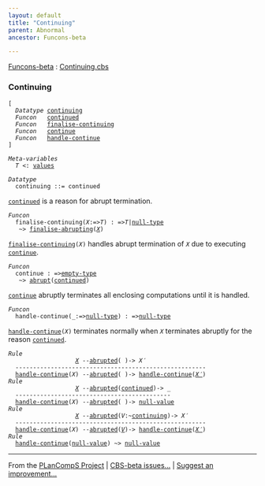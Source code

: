 ```yaml
---
layout: default
title: "Continuing"
parent: Abnormal
ancestor: Funcons-beta

---
```


[Funcons-beta] : [Continuing.cbs]

### Continuing

<div class="highlighter-rouge"><pre class="highlight"><code>[
  <i class="keyword">Datatype</i> <span class="name"><a href="#Name_continuing">continuing</a></span>
  <i class="keyword">Funcon</i>   <span class="name"><a href="#Name_continued">continued</a></span>
  <i class="keyword">Funcon</i>   <span class="name"><a href="#Name_finalise-continuing">finalise-continuing</a></span>
  <i class="keyword">Funcon</i>   <span class="name"><a href="#Name_continue">continue</a></span>
  <i class="keyword">Funcon</i>   <span class="name"><a href="#Name_handle-continue">handle-continue</a></span>
]</code></pre></div>



<div class="highlighter-rouge"><pre class="highlight"><code><i class="keyword">Meta-variables</i>
  <span id="PartVariable_T"><i class="var">T</i></span> <: <span class="name"><a href="../../../Values/Value-Types/index.html#Name_values">values</a></span></code></pre></div>



<div class="highlighter-rouge"><pre class="highlight"><code><i class="keyword">Datatype</i>
  <span class="name"><span id="Name_continuing">continuing</span></span> ::= <span id="Name_continued">continued</span></code></pre></div>

  <code><span class="name"><a href="#Name_continued">continued</a></span></code> is a reason for abrupt termination.



<div class="highlighter-rouge"><pre class="highlight"><code><i class="keyword">Funcon</i>
  <span class="name"><span id="Name_finalise-continuing">finalise-continuing</span></span>(<span id="Variable77_X"><i class="var">X</i></span>:=><span id="Variable82_T"><i class="var">T</i></span>) : =><span id="Variable97_T"><i class="var">T</i></span>|<span class="name"><a href="../../../Values/Primitive/Null/index.html#Name_null-type">null-type</a></span>
   ~> <span class="name"><a href="../Abrupting/index.html#Name_finalise-abrupting">finalise-abrupting</a></span>(<a href="#Variable77_X"><i class="var">X</i></a>)</code></pre></div>


  <code><span class="name"><a href="#Name_finalise-continuing">finalise-continuing</a></span>(<i class="var">X</i>)</code> handles abrupt termination of <code><i class="var">X</i></code> due to executing
  <code><span class="name"><a href="#Name_continue">continue</a></span></code>.



<div class="highlighter-rouge"><pre class="highlight"><code><i class="keyword">Funcon</i>
  <span class="name"><span id="Name_continue">continue</span></span> : =><span class="name"><a href="../../../Values/Value-Types/index.html#Name_empty-type">empty-type</a></span>
   ~> <span class="name"><a href="../Abrupting/index.html#Name_abrupt">abrupt</a></span>(<span class="name"><a href="#Name_continued">continued</a></span>)</code></pre></div>


  <code><span class="name"><a href="#Name_continue">continue</a></span></code> abruptly terminates all enclosing computations until it is handled.



<div class="highlighter-rouge"><pre class="highlight"><code><i class="keyword">Funcon</i>
  <span class="name"><span id="Name_handle-continue">handle-continue</span></span>(_:=><span class="name"><a href="../../../Values/Primitive/Null/index.html#Name_null-type">null-type</a></span>) : =><span class="name"><a href="../../../Values/Primitive/Null/index.html#Name_null-type">null-type</a></span></code></pre></div>

  <code><span class="name"><a href="#Name_handle-continue">handle-continue</a></span>(<i class="var">X</i>)</code> terminates normally when <code><i class="var">X</i></code> terminates abruptly for the
  reason <code><span class="name"><a href="#Name_continued">continued</a></span></code>.

<div class="highlighter-rouge"><pre class="highlight"><code><i class="keyword">Rule</i>
                   <a href="#Variable308_X"><i class="var">X</i></a> --<span class="ent-name"><a href="../Abrupting/index.html#Name_abrupted">abrupted</a></span>( )-> <span id="Variable295_X'"><i class="var">X&prime;</i></span>
  ------------------------------------------------------
  <span class="name"><a href="#Name_handle-continue">handle-continue</a></span>(<span id="Variable308_X"><i class="var">X</i></span>) --<span class="ent-name"><a href="../Abrupting/index.html#Name_abrupted">abrupted</a></span>( )-> <span class="name"><a href="#Name_handle-continue">handle-continue</a></span>(<a href="#Variable295_X'"><i class="var">X&prime;</i></a>)
<i class="keyword">Rule</i>
                   <a href="#Variable383_X"><i class="var">X</i></a> --<span class="ent-name"><a href="../Abrupting/index.html#Name_abrupted">abrupted</a></span>(<span class="name"><a href="#Name_continued">continued</a></span>)-> _
  --------------------------------------------
  <span class="name"><a href="#Name_handle-continue">handle-continue</a></span>(<span id="Variable383_X"><i class="var">X</i></span>) --<span class="ent-name"><a href="../Abrupting/index.html#Name_abrupted">abrupted</a></span>( )-> <span class="name"><a href="../../../Values/Primitive/Null/index.html#Name_null-value">null-value</a></span>
<i class="keyword">Rule</i>
                   <a href="#Variable456_X"><i class="var">X</i></a> --<span class="ent-name"><a href="../Abrupting/index.html#Name_abrupted">abrupted</a></span>(<span id="Variable422_V"><i class="var">V</i></span>:~<span class="name"><a href="#Name_continuing">continuing</a></span>)-> <span id="Variable443_X'"><i class="var">X&prime;</i></span>
  ------------------------------------------------------
  <span class="name"><a href="#Name_handle-continue">handle-continue</a></span>(<span id="Variable456_X"><i class="var">X</i></span>) --<span class="ent-name"><a href="../Abrupting/index.html#Name_abrupted">abrupted</a></span>(<a href="#Variable422_V"><i class="var">V</i></a>)-> <span class="name"><a href="#Name_handle-continue">handle-continue</a></span>(<a href="#Variable443_X'"><i class="var">X&prime;</i></a>)
<i class="keyword">Rule</i>
  <span class="name"><a href="#Name_handle-continue">handle-continue</a></span>(<span class="name"><a href="../../../Values/Primitive/Null/index.html#Name_null-value">null-value</a></span>) ~> <span class="name"><a href="../../../Values/Primitive/Null/index.html#Name_null-value">null-value</a></span></code></pre></div>



[Funcons-beta]: /CBS-beta/docs/Funcons-beta
  "FUNCONS-BETA"
[Unstable-Funcons-beta]: /CBS-beta/docs/Unstable-Funcons-beta
  "UNSTABLE-FUNCONS-BETA"
[Languages-beta]: /CBS-beta/docs/Languages-beta
  "LANGUAGES-BETA"
[Unstable-Languages-beta]: /CBS-beta/docs/Unstable-Languages-beta
  "UNSTABLE-LANGUAGES-BETA"
[CBS-beta]: /CBS-beta 
  "CBS-BETA"


____

From the [PLanCompS Project] | [CBS-beta issues...] | [Suggest an improvement...]

[Continuing.cbs]: /CBS-beta/Funcons-beta/Computations/Abnormal/Continuing/Continuing.cbs
  "CBS SOURCE FILE"
[PLanCompS Project]: https://plancomps.github.io
  "PROGRAMMING LANGUAGE COMPONENTS AND SPECIFICATIONS PROJECT HOME PAGE"
[CBS-beta issues...]: https://github.com/plancomps/CBS-beta/issues
  "CBS-BETA ISSUE REPORTS ON GITHUB"
[Suggest an improvement...]: mailto:plancomps@gmail.com?Subject=CBS-beta%20-%20comment&Body=Re%3A%20CBS-beta%20specification%20at%20Computations/Abnormal/Continuing/Continuing.cbs%0A%0AComment/Query/Issue/Suggestion%3A%0A%0A%0ASignature%3A%0A 
  "GENERATE AN EMAIL TEMPLATE"
